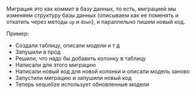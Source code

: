 Миграция это как коммит в базу данных, то есть, миграцией мы изменяем структуру базы данных (описываем как ее поменять и откатить через методы `up` и `down`), и параллельно пишем новый код.

Пример:
- Создали таблицу, описали модели и т д
- Запушили в прод
- Решили, что надо бы добавить колонку в таблицу
- Написали для этого миграцию
- Написали новый код для новой колонки и описали модель заново
- Запустили миграцию и запушили новый код
- Теперь sequelize использует обновленные модели

